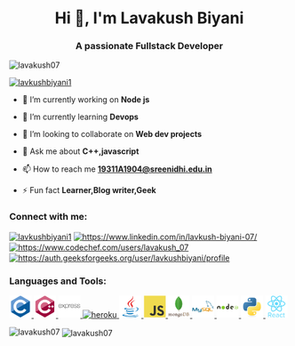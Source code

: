 <h1 align="center">Hi 👋, I'm Lavakush Biyani</h1>
<h3 align="center">A passionate Fullstack Developer</h3>

<p align="left"> <img src="https://komarev.com/ghpvc/?username=lavakush07&label=Profile%20views&color=0e75b6&style=flat" alt="lavakush07" /> </p>

<p align="left"> <a href="https://twitter.com/lavkushbiyani1" target="blank"><img src="https://img.shields.io/twitter/follow/lavkushbiyani1?logo=twitter&style=for-the-badge" alt="lavkushbiyani1" /></a> </p>

- 🔭 I’m currently working on **Node js**

- 🌱 I’m currently learning **Devops**

- 👯 I’m looking to collaborate on **Web dev projects**

- 💬 Ask me about **C++,javascript**

- 📫 How to reach me **19311A1904@sreenidhi.edu.in**

- ⚡ Fun fact **Learner,Blog writer,Geek**

<h3 align="left">Connect with me:</h3>
<p align="left">
<a href="https://twitter.com/lavkushbiyani1" target="blank"><img align="center" src="https://raw.githubusercontent.com/rahuldkjain/github-profile-readme-generator/master/src/images/icons/Social/twitter.svg" alt="lavkushbiyani1" height="30" width="40" /></a>
<a href="https://linkedin.com/in/https://www.linkedin.com/in/lavkush-biyani-07/" target="blank"><img align="center" src="https://raw.githubusercontent.com/rahuldkjain/github-profile-readme-generator/master/src/images/icons/Social/linked-in-alt.svg" alt="https://www.linkedin.com/in/lavkush-biyani-07/" height="30" width="40" /></a>
<a href="https://www.codechef.com/users/https://www.codechef.com/users/lavakush_07" target="blank"><img align="center" src="https://cdn.jsdelivr.net/npm/simple-icons@3.1.0/icons/codechef.svg" alt="https://www.codechef.com/users/lavakush_07" height="30" width="40" /></a>
<a href="https://auth.geeksforgeeks.org/user/https://auth.geeksforgeeks.org/user/lavkushbiyani/profile" target="blank"><img align="center" src="https://raw.githubusercontent.com/rahuldkjain/github-profile-readme-generator/master/src/images/icons/Social/geeks-for-geeks.svg" alt="https://auth.geeksforgeeks.org/user/lavkushbiyani/profile" height="30" width="40" /></a>
</p>

<h3 align="left">Languages and Tools:</h3>
<p align="left"> <a href="https://www.cprogramming.com/" target="_blank" rel="noreferrer"> <img src="https://raw.githubusercontent.com/devicons/devicon/master/icons/c/c-original.svg" alt="c" width="40" height="40"/> </a> <a href="https://www.w3schools.com/cpp/" target="_blank" rel="noreferrer"> <img src="https://raw.githubusercontent.com/devicons/devicon/master/icons/cplusplus/cplusplus-original.svg" alt="cplusplus" width="40" height="40"/> </a> <a href="https://expressjs.com" target="_blank" rel="noreferrer"> <img src="https://raw.githubusercontent.com/devicons/devicon/master/icons/express/express-original-wordmark.svg" alt="express" width="40" height="40"/> </a> <a href="https://heroku.com" target="_blank" rel="noreferrer"> <img src="https://www.vectorlogo.zone/logos/heroku/heroku-icon.svg" alt="heroku" width="40" height="40"/> </a> <a href="https://www.java.com" target="_blank" rel="noreferrer"> <img src="https://raw.githubusercontent.com/devicons/devicon/master/icons/java/java-original.svg" alt="java" width="40" height="40"/> </a> <a href="https://developer.mozilla.org/en-US/docs/Web/JavaScript" target="_blank" rel="noreferrer"> <img src="https://raw.githubusercontent.com/devicons/devicon/master/icons/javascript/javascript-original.svg" alt="javascript" width="40" height="40"/> </a> <a href="https://www.mongodb.com/" target="_blank" rel="noreferrer"> <img src="https://raw.githubusercontent.com/devicons/devicon/master/icons/mongodb/mongodb-original-wordmark.svg" alt="mongodb" width="40" height="40"/> </a> <a href="https://www.mysql.com/" target="_blank" rel="noreferrer"> <img src="https://raw.githubusercontent.com/devicons/devicon/master/icons/mysql/mysql-original-wordmark.svg" alt="mysql" width="40" height="40"/> </a> <a href="https://nodejs.org" target="_blank" rel="noreferrer"> <img src="https://raw.githubusercontent.com/devicons/devicon/master/icons/nodejs/nodejs-original-wordmark.svg" alt="nodejs" width="40" height="40"/> </a> <a href="https://www.python.org" target="_blank" rel="noreferrer"> <img src="https://raw.githubusercontent.com/devicons/devicon/master/icons/python/python-original.svg" alt="python" width="40" height="40"/> </a> <a href="https://reactjs.org/" target="_blank" rel="noreferrer"> <img src="https://raw.githubusercontent.com/devicons/devicon/master/icons/react/react-original-wordmark.svg" alt="react" width="40" height="40"/> </a> </p>

<p><img align="left" src="https://github-readme-stats.vercel.app/api/top-langs?username=lavakush07&show_icons=true&locale=en&layout=compact" alt="lavakush07" /></p>

<p>&nbsp;<img align="center" src="https://github-readme-stats.vercel.app/api?username=lavakush07&show_icons=true&locale=en" alt="lavakush07" /></p>


